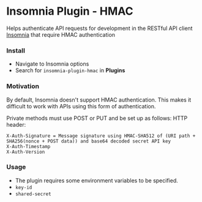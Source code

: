 # Insomnia Plugin - HMAC

Helps authenticate API requests for development in the RESTful API client [Insomnia](https://insomnia.rest/) that require HMAC authentication

### Install
- Navigate to Insomnia options
- Search for `insomnia-plugin-hmac` in **Plugins**

### Motivation
By default, Insomnia doesn't support HMAC authentication. This makes it difficult to work with APIs using this form of authentication.

Private methods must use POST or PUT and be set up as follows:
HTTP header:

```
X-Auth-Signature = Message signature using HMAC-SHA512 of (URI path + SHA256(nonce + POST data)) and base64 decoded secret API key
X-Auth-Timestamp
X-Auth-Version
```

### Usage
- The plugin requires some environment variables to be specified.
 - `key-id`
 - `shared-secret`
